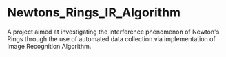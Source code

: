 # Newtons_Rings_IR_Algorithm
A project aimed at investigating the interference phenomenon of Newton's Rings through the use of automated data collection via implementation of Image Recognition Algorithm.
